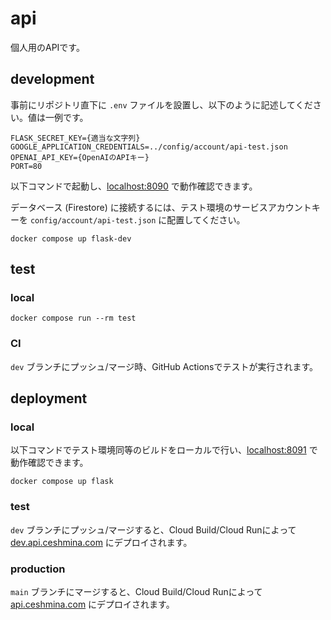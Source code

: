 # api

個人用のAPIです。

## development

事前にリポジトリ直下に `.env` ファイルを設置し、以下のように記述してください。値は一例です。

```
FLASK_SECRET_KEY={適当な文字列}
GOOGLE_APPLICATION_CREDENTIALS=../config/account/api-test.json
OPENAI_API_KEY={OpenAIのAPIキー}
PORT=80
```

以下コマンドで起動し、[localhost:8090](http://localhost:8090) で動作確認できます。

データベース (Firestore) に接続するには、テスト環境のサービスアカウントキーを `config/account/api-test.json` に配置してください。

```
docker compose up flask-dev
```

## test

### local

```
docker compose run --rm test
```

### CI

`dev` ブランチにプッシュ/マージ時、GitHub Actionsでテストが実行されます。

## deployment

### local

以下コマンドでテスト環境同等のビルドをローカルで行い、[localhost:8091](http://localhost:8091) で動作確認できます。

```
docker compose up flask
```

### test

`dev` ブランチにプッシュ/マージすると、Cloud Build/Cloud Runによって [dev.api.ceshmina.com](https://dev.api.ceshmina.com) にデプロイされます。

### production

`main` ブランチにマージすると、Cloud Build/Cloud Runによって [api.ceshmina.com](https://api.ceshmina.com) にデプロイされます。
